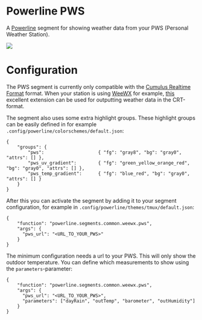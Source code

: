# Powerline PWS

A [Powerline](https://powerline.readthedocs.io/en/master/#) segment for showing
weather data from your PWS (Personal Weather Station).

![](screenshot.png)

# Configuration

The PWS segment is currently only compatible with the [Cumulus Realtime Format](https://www.cumuluswiki.org/a/Realtime.txt)
format. When your station is using [WeeWX](https://weewx.com/) for example,
[this](https://github.com/matthewwall/weewx-crt/) excellent extension can be
used for outputting weather data in the CRT-format.

The segment also uses some extra highlight groups. These highlight groups can be
easily defined in for example `.config/powerline/colorschemes/default.json`:
```
{
    "groups": {
        "pws":                    { "fg": "gray8", "bg": "gray0", "attrs": [] },
        "pws_uv_gradient":        { "fg": "green_yellow_orange_red", "bg": "gray0", "attrs": [] },
        "pws_temp_gradient":      { "fg": "blue_red", "bg": "gray0", "attrs": [] }
    }
}
```

After this you can activate the segment by adding it to your segment
configuration, for example in `.config/powerline/themes/tmux/default.json`:
```
{
    "function": "powerline.segments.common.weewx.pws",
    "args": {
      "pws_url": "<URL_TO_YOUR_PWS>"
    }
}
```

The minimum configuration needs a url to your PWS. This will only show the
outdoor temperature. You can define which measurements to show using the
`parameters`-parameter:
```
{
    "function": "powerline.segments.common.weewx.pws",
    "args": {
      "pws_url": "<URL_TO_YOUR_PWS>",
      "parameters": ["dayRain", "outTemp", "barometer", "outHumidity"]
    }
}
```
